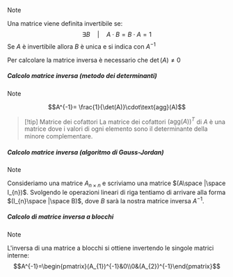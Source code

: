 >[!note]
>Una matrice viene definita invertibile se:$$\exists B\quad|\quad A\cdot B=B\cdot A=1$$
>Se $A$ è invertibile allora $B$ è unica e si indica con $A^{-1}$

Per calcolare la matrice inversa è necessario che $\det(A)\neq0$

##### Calcolo matrice inversa (metodo dei determinanti)
>[!note]
$$A^{-1}= \frac{1}{\det(A)}\cdot\text{agg}(A)$$

>[!tip] Matrice dei cofattori
>La matrice dei cofattori $(\text{agg}(A))^{T}$ di $A$ è una matrice dove i valori di ogni elemento sono il determinante della minore complementare.
##### Calcolo matrice inversa (algoritmo di Gauss-Jordan)
>[!note]
>Consideriamo una matrice $A_{n\times n}$ e scriviamo una matrice $(A\space |\space I_{n})$. Svolgendo le operazioni lineari di riga tentiamo di arrivare alla forma $(I_{n}\space |\space B)$, dove $B$ sarà la nostra matrice inversa $A^{-1}$.

##### Calcolo di matrice inversa a blocchi
>[!note]
>L'inversa di una matrice a blocchi si ottiene invertendo le singole matrici interne: $$A^{-1}=\begin{pmatrix}(A_{1})^{-1}&0\\0&(A_{2})^{-1}\end{pmatrix}$$
